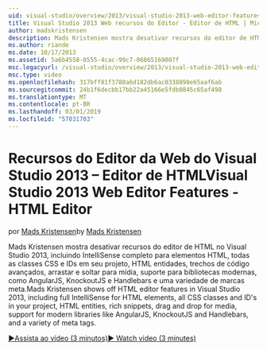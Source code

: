 ```yaml
---
uid: visual-studio/overview/2013/visual-studio-2013-web-editor-features-html-editor
title: Visual Studio 2013 Web recursos do Editor - Editor de HTML | Microsoft Docs
author: madskristensen
description: Mads Kristensen mostra desativar recursos do editor de HTML no Visual Studio 2013, incluindo IntelliSense completo para elementos HTML, todas as classes CSS e IDs em seu projeto...
ms.author: riande
ms.date: 10/17/2013
ms.assetid: 5a6b4558-0555-4cac-99c7-06865169007f
msc.legacyurl: /visual-studio/overview/2013/visual-studio-2013-web-editor-features-html-editor
msc.type: video
ms.openlocfilehash: 317bff81f3788a6d182db6ac0338898e65aaf6ab
ms.sourcegitcommit: 24b1f6decbb17bb22a45166e5fdb0845c65af498
ms.translationtype: MT
ms.contentlocale: pt-BR
ms.lasthandoff: 03/01/2019
ms.locfileid: "57031703"
---
```

<a name="visual-studio-2013-web-editor-features---html-editor"></a><span data-ttu-id="8a33c-103">Recursos do Editor da Web do Visual Studio 2013 – Editor de HTML</span><span class="sxs-lookup"><span data-stu-id="8a33c-103">Visual Studio 2013 Web Editor Features - HTML Editor</span></span>
====================
<span data-ttu-id="8a33c-104">por [Mads Kristensen](https://github.com/madskristensen)</span><span class="sxs-lookup"><span data-stu-id="8a33c-104">by [Mads Kristensen](https://github.com/madskristensen)</span></span>

<span data-ttu-id="8a33c-105">Mads Kristensen mostra desativar recursos do editor de HTML no Visual Studio 2013, incluindo IntelliSense completo para elementos HTML, todas as classes CSS e IDs em seu projeto, HTML entidades, trechos de código avançados, arrastar e soltar para mídia, suporte para bibliotecas modernas, como AngularJS, KnockoutJS e Handlebars e uma variedade de marcas meta.</span><span class="sxs-lookup"><span data-stu-id="8a33c-105">Mads Kristensen shows off HTML editor features in Visual Studio 2013, including full IntelliSense for HTML elements, all CSS classes and ID's in your project, HTML entities, rich snippets, drag and drop for media, support for modern libraries like AngularJS, KnockoutJS and Handlebars, and a variety of meta tags.</span></span>

[<span data-ttu-id="8a33c-106">&#9654;Assista ao vídeo (3 minutos)</span><span class="sxs-lookup"><span data-stu-id="8a33c-106">&#9654; Watch video (3 minutes)</span></span>](https://channel9.msdn.com/Blogs/ASP-NET-Site-Videos/visual-studio-2013-web-editor-features-html-editor)
